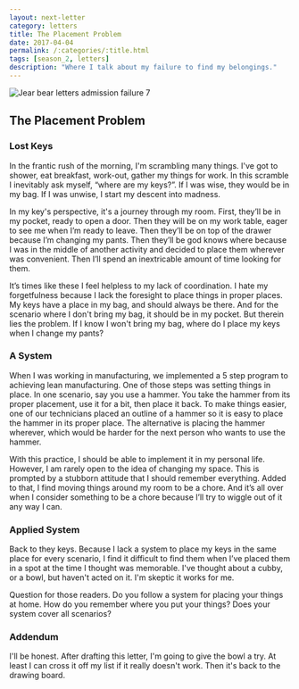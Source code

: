```yaml
---
layout: next-letter
category: letters
title: The Placement Problem
date: 2017-04-04
permalink: /:categories/:title.html
tags: [season_2, letters]
description: "Where I talk about my failure to find my belongings."
---
```


![Jear bear letters admission failure 7](http://gallery.tinyletterapp.com/b7acb1dd09358f1ed19f16a562a005fc08d42511/images/f60b85ea-98ea-469f-9942-d15b84fd12f7.png)

## The Placement Problem

### Lost Keys

In the frantic rush of the morning, I'm scrambling many things. I've got to shower, eat breakfast, work-out, gather my things for work. In this scramble I inevitably ask myself, “where are my keys?”. If I was wise, they would be in my bag. If I was unwise, I start my descent into madness.

In my key's perspective, it's a journey through my room. First, they’ll be in my pocket, ready to open a door. Then they will be on my work table, eager to see me when I’m ready to leave. Then they’ll be on top of the drawer because I’m changing my pants. Then they’ll be god knows where because I was in the middle of another activity and decided to place them wherever was convenient. Then I’ll spend an inextricable amount of time looking for them.

It’s times like these I feel helpless to my lack of coordination. I hate my forgetfulness because I lack the foresight to place things in proper places. My keys have a place in my bag, and should always be there. And for the scenario where I don't bring my bag, it should be in my pocket. But therein lies the problem. If I know I won't bring my bag, where do I place my keys when I change my pants?

### A System

When I was working in manufacturing, we implemented a 5 step program to achieving lean manufacturing. One of those steps was setting things in place. In one scenario, say you use a hammer. You take the hammer from its proper placement, use it for a bit, then place it back. To make things easier, one of our technicians placed an outline of a hammer so it is easy to place the hammer in its proper place. The alternative is placing the hammer wherever, which would be harder for the next person who wants to use the hammer.

With this practice, I should be able to implement it in my personal life. However, I am rarely open to the idea of changing my space. This is prompted by a stubborn attitude that I should remember everything. Added to that, I find moving things around my room to be a chore. And it’s all over when I consider something to be a chore because I’ll try to wiggle out of it any way I can.

### Applied System

Back to they keys. Because I lack a system to place my keys in the same place for every scenario, I find it difficult to find them when I’ve placed them in a spot at the time I thought was memorable. I've thought about a cubby, or a bowl, but haven't acted on it. I'm skeptic it works for me.

Question for those readers. Do you follow a system for placing your things at home. How do you remember where you put your things? Does your system cover all scenarios?

### Addendum

I'll be honest. After drafting this letter, I'm going to give the bowl a try. At least I can cross it off my list if it really doesn't work. Then it's back to the drawing board.
